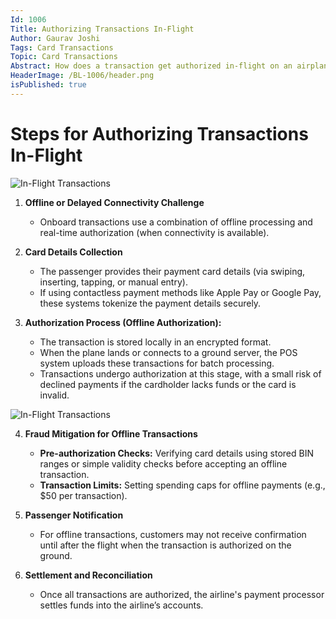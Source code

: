 ```yaml
---
Id: 1006
Title: Authorizing Transactions In-Flight
Author: Gaurav Joshi
Tags: Card Transactions
Topic: Card Transactions 
Abstract: How does a transaction get authorized in-flight on an airplane, such as for purchasing onboard Wi-Fi, food, or other services?
HeaderImage: /BL-1006/header.png
isPublished: true
---
```


# Steps for Authorizing Transactions In-Flight
![In-Flight Transactions](/BL-1006/1.gif)


1. **Offline or Delayed Connectivity Challenge**  
   - Onboard transactions use a combination of offline processing and real-time authorization (when connectivity is available).

2. **Card Details Collection**  
   - The passenger provides their payment card details (via swiping, inserting, tapping, or manual entry).  
   - If using contactless payment methods like Apple Pay or Google Pay, these systems tokenize the payment details securely.

3. **Authorization Process (Offline Authorization):**  
   - The transaction is stored locally in an encrypted format.  
   - When the plane lands or connects to a ground server, the POS system uploads these transactions for batch processing.  
   - Transactions undergo authorization at this stage, with a small risk of declined payments if the cardholder lacks funds or the card is invalid.

![In-Flight Transactions](/BL-1006/InFlightTraxs.png)

4. **Fraud Mitigation for Offline Transactions**  
   - **Pre-authorization Checks:** Verifying card details using stored BIN ranges or simple validity checks before accepting an offline transaction.  
   - **Transaction Limits:** Setting spending caps for offline payments (e.g., $50 per transaction).

5. **Passenger Notification**  
   - For offline transactions, customers may not receive confirmation until after the flight when the transaction is authorized on the ground.

6. **Settlement and Reconciliation**  
   - Once all transactions are authorized, the airline's payment processor settles funds into the airline’s accounts.  
   

